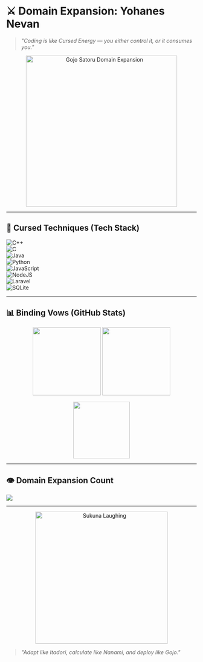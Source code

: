 # ⚔️ Domain Expansion: Yohanes Nevan  

> *"Coding is like Cursed Energy — you either control it, or it consumes you."*  

<p align="center">
  <img src="https://i.imgur.com/0JY8K0G.gif" width="400" alt="Gojo Satoru Domain Expansion">
</p>

---

## 🔮 Cursed Techniques (Tech Stack)

![C++](https://img.shields.io/badge/C%2B%2B-%2300599C?style=for-the-badge&logo=c%2B%2B&logoColor=white&labelColor=111)  
![C](https://img.shields.io/badge/C-%2300599C?style=for-the-badge&logo=c&logoColor=white&labelColor=111)  
![Java](https://img.shields.io/badge/Java-%23ED8B00?style=for-the-badge&logo=openjdk&logoColor=white&labelColor=111)  
![Python](https://img.shields.io/badge/Python-3670A0?style=for-the-badge&logo=python&logoColor=ffdd54&labelColor=111)  
![JavaScript](https://img.shields.io/badge/JavaScript-%23323330?style=for-the-badge&logo=javascript&logoColor=F7DF1E&labelColor=111)  
![NodeJS](https://img.shields.io/badge/Node.js-6DA55F?style=for-the-badge&logo=node.js&logoColor=white&labelColor=111)  
![Laravel](https://img.shields.io/badge/Laravel-FF2D20?style=for-the-badge&logo=laravel&logoColor=white&labelColor=111)  
![SQLite](https://img.shields.io/badge/SQLite-%2307405e?style=for-the-badge&logo=sqlite&logoColor=white&labelColor=111)  

---

## 📊 Binding Vows (GitHub Stats)

<p align="center">
  <img src="https://github-readme-stats.vercel.app/api?username=YohanesNevan&theme=tokyonight&hide_border=false&include_all_commits=false&count_private=false" height="180"/>
  <img src="https://nirzak-streak-stats.vercel.app/?user=YohanesNevan&theme=tokyonight&hide_border=false" height="180"/>
</p>

<p align="center">
  <img src="https://github-readme-stats.vercel.app/api/top-langs/?username=YohanesNevan&theme=tokyonight&hide_border=false&layout=compact" height="150"/>
</p>

---

## 👁️ Domain Expansion Count
[![](https://visitcount.itsvg.in/api?id=YohanesNevan&icon=2&color=12)](https://visitcount.itsvg.in)  

---

<p align="center">
  <img src="https://media.tenor.com/0J-KkD5k0XoAAAAd/sukuna-jujutsu-kaisen.gif" width="350" alt="Sukuna Laughing">
</p>

> *"Adapt like Itadori, calculate like Nanami, and deploy like Gojo."*  
